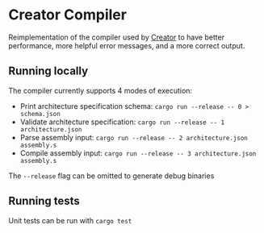 # Creator Compiler

Reimplementation of the compiler used by [Creator](https://creatorsim.github.io/)
to have better performance, more helpful error messages, and a more correct output.

## Running locally

The compiler currently supports 4 modes of execution:

- Print architecture specification schema: `cargo run --release -- 0 > schema.json`
- Validate architecture specification: `cargo run --release -- 1 architecture.json`
- Parse assembly input: `cargo run --release -- 2 architecture.json assembly.s`
- Compile assembly input: `cargo run --release -- 3 architecture.json assembly.s`

The `--release` flag can be omitted to generate debug binaries

## Running tests

Unit tests can be run with `cargo test`
